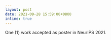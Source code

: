 ```yaml
---
layout: post
date: 2021-09-28 15:59:00+0800
inline: true
---
```


One (1) work accepted as poster in NeurIPS 2021.
